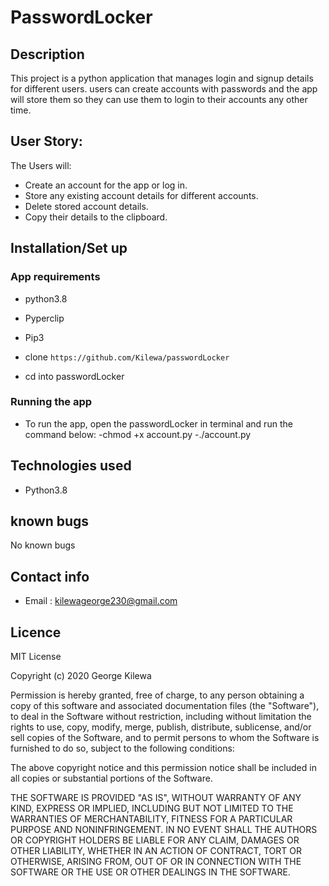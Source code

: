 # PasswordLocker

## Description

This project is a python application that manages login and signup details for different users. users can create accounts 
with passwords and the app will store them so they can use them to login to their accounts any other time.

## User Story:
The Users will:
* Create an account for the app or log in.
* Store any existing account details for different accounts.
* Delete stored account details.
* Copy their details to the clipboard.

## Installation/Set up

### App requirements
   * python3.8
   * Pyperclip
   * Pip3

* clone ``` https://github.com/Kilewa/passwordLocker ```
* cd into passwordLocker
### Running the app
* To run the app, open the passwordLocker in terminal and run the command below:
   -chmod +x account.py
   -./account.py
## Technologies used

   * Python3.8
## known bugs
   No known bugs

## Contact info

* Email : kilewageorge230@gmail.com
## Licence

MIT License

Copyright (c) 2020 George Kilewa

Permission is hereby granted, free of charge, to any person obtaining a copy
of this software and associated documentation files (the "Software"), to deal
in the Software without restriction, including without limitation the rights
to use, copy, modify, merge, publish, distribute, sublicense, and/or sell
copies of the Software, and to permit persons to whom the Software is
furnished to do so, subject to the following conditions:

The above copyright notice and this permission notice shall be included in all
copies or substantial portions of the Software.

THE SOFTWARE IS PROVIDED "AS IS", WITHOUT WARRANTY OF ANY KIND, EXPRESS OR
IMPLIED, INCLUDING BUT NOT LIMITED TO THE WARRANTIES OF MERCHANTABILITY,
FITNESS FOR A PARTICULAR PURPOSE AND NONINFRINGEMENT. IN NO EVENT SHALL THE
AUTHORS OR COPYRIGHT HOLDERS BE LIABLE FOR ANY CLAIM, DAMAGES OR OTHER
LIABILITY, WHETHER IN AN ACTION OF CONTRACT, TORT OR OTHERWISE, ARISING FROM,
OUT OF OR IN CONNECTION WITH THE SOFTWARE OR THE USE OR OTHER DEALINGS IN THE
SOFTWARE.
